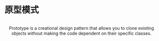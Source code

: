 # 原型模式

<p align="center">
<img src = "https://github.com/user-attachments/assets/75a1635b-6aab-4660-b411-9269e58c45f2" alt="">
</p>
<p align="center">
Prototype is a creational design pattern that allows you to clone existing objects without making the code dependent on their specific classes.<p align="center">
<img src = "https://i.imgur.com/EF6t6WA.png" alt="">
</p>